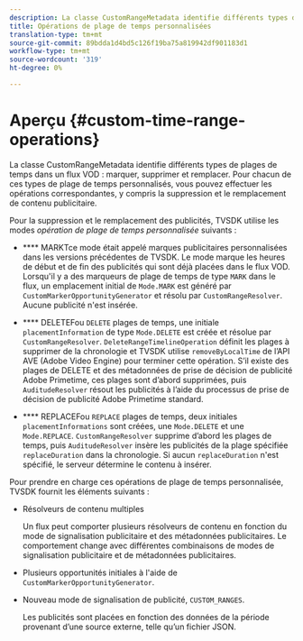 ```yaml
---
description: La classe CustomRangeMetadata identifie différents types de plages de temps dans un flux VOD, marqué, supprimé et remplacé. Pour chacun de ces types de plage de temps personnalisés, vous pouvez effectuer les opérations correspondantes, y compris la suppression et le remplacement de contenu publicitaire.
title: Opérations de plage de temps personnalisées
translation-type: tm+mt
source-git-commit: 89bdda1d4bd5c126f19ba75a819942df901183d1
workflow-type: tm+mt
source-wordcount: '319'
ht-degree: 0%

---
```



# Aperçu {#custom-time-range-operations}

La classe CustomRangeMetadata identifie différents types de plages de temps dans un flux VOD : marquer, supprimer et remplacer. Pour chacun de ces types de plage de temps personnalisés, vous pouvez effectuer les opérations correspondantes, y compris la suppression et le remplacement de contenu publicitaire.

<!--<a id="section_1323C0BAC259424C85A6ACFB48FE77EC"></a>-->

Pour la suppression et le remplacement des publicités, TVSDK utilise les modes *opération de plage de temps personnalisée* suivants :

* **** MARKTce mode était appelé marques publicitaires personnalisées dans les versions précédentes de TVSDK. Le mode marque les heures de début et de fin des publicités qui sont déjà placées dans le flux VOD. Lorsqu&#39;il y a des marqueurs de plage de temps de type `MARK` dans le flux, un emplacement initial de `Mode.MARK` est généré par `CustomMarkerOpportunityGenerator` et résolu par `CustomRangeResolver`. Aucune publicité n&#39;est insérée.

* **** DELETEFou  `DELETE` plages de temps, une initiale  `placementInformation` de type  `Mode.DELETE` est créée et résolue par  `CustomRangeResolver`. `DeleteRangeTimelineOperation` définit les plages à supprimer de la chronologie et TVSDK utilise  `removeByLocalTime` de l’API AVE (Adobe Video Engine) pour terminer cette opération. S’il existe des plages de DELETE et des métadonnées de prise de décision de publicité Adobe Primetime, ces plages sont d’abord supprimées, puis `AuditudeResolver` résout les publicités à l’aide du processus de prise de décision de publicité Adobe Primetime standard.

* **** REPLACEFou  `REPLACE` plages de temps, deux initiales  `placementInformations` sont créées, une  `Mode.DELETE` et une  `Mode.REPLACE`. `CustomRangeResolver` supprime d’abord les plages de temps, puis  `AuditudeResolver` insère les publicités de la plage spécifiée  `replaceDuration` dans la chronologie. Si aucun `replaceDuration` n&#39;est spécifié, le serveur détermine le contenu à insérer.

Pour prendre en charge ces opérations de plage de temps personnalisée, TVSDK fournit les éléments suivants :

* Résolveurs de contenu multiples

   Un flux peut comporter plusieurs résolveurs de contenu en fonction du mode de signalisation publicitaire et des métadonnées publicitaires. Le comportement change avec différentes combinaisons de modes de signalisation publicitaire et de métadonnées publicitaires.
* Plusieurs opportunités initiales à l&#39;aide de `CustomMarkerOpportunityGenerator`.
* Nouveau mode de signalisation de publicité, `CUSTOM_RANGES`.

   Les publicités sont placées en fonction des données de la période provenant d’une source externe, telle qu’un fichier JSON.


